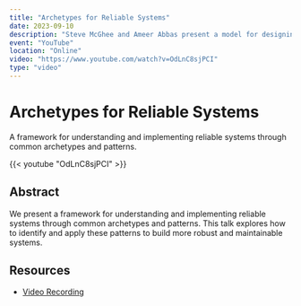```yaml
---
title: "Archetypes for Reliable Systems"
date: 2023-09-10
description: "Steve McGhee and Ameer Abbas present a model for designing and running cloud services"
event: "YouTube"
location: "Online"
video: "https://www.youtube.com/watch?v=OdLnC8sjPCI"
type: "video"
---
```


# Archetypes for Reliable Systems

A framework for understanding and implementing reliable systems through common archetypes and patterns.

{{< youtube "OdLnC8sjPCI" >}}

## Abstract

We present a framework for understanding and implementing reliable systems through common archetypes and patterns. This talk explores how to identify and apply these patterns to build more robust and maintainable systems.

## Resources

- [Video Recording](https://www.youtube.com/watch?v=OdLnC8sjPCI) 